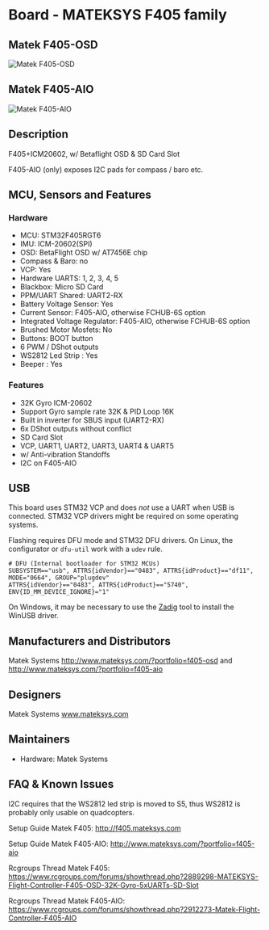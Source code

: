
# Board - MATEKSYS F405 family

## Matek F405-OSD

![Matek F405-OSD](http://www.mateksys.com/downloads/FC/MATEKF405-OSD.JPG)

## Matek F405-AIO

![Matek F405-AIO](http://www.mateksys.com/wp-content/uploads/2017/06/F405-AIO_2.jpg)

## Description
F405+ICM20602, w/ Betaflight OSD & SD Card Slot

F405-AIO (only) exposes I2C pads for compass / baro etc.

## MCU, Sensors and Features

### Hardware
* MCU: STM32F405RGT6
* IMU: ICM-20602(SPI)
* OSD: BetaFlight OSD w/ AT7456E chip
* Compass & Baro: no
* VCP: Yes
* Hardware UARTS: 1, 2, 3, 4, 5
* Blackbox: Micro SD Card
* PPM/UART Shared:  UART2-RX
* Battery Voltage Sensor: Yes
* Current Sensor: F405-AIO, otherwise FCHUB-6S option
* Integrated Voltage Regulator: F405-AIO, otherwise FCHUB-6S option
* Brushed Motor Mosfets: No
* Buttons: BOOT button
* 6 PWM / DShot outputs
* WS2812 Led Strip : Yes
* Beeper : Yes

### Features
* 32K Gyro ICM-20602
* Support Gyro sample rate 32K & PID Loop 16K
* Built in inverter for SBUS input (UART2-RX)
* 6x DShot outputs without conflict
* SD Card Slot
* VCP, UART1, UART2, UART3, UART4 & UART5
* w/ Anti-vibration Standoffs
* I2C on F405-AIO

## USB

This board uses STM32 VCP and does _not_ use a UART when USB is connected. STM32 VCP drivers might be required on some operating systems.

Flashing requires DFU mode and STM32 DFU drivers. On Linux, the configurator or `dfu-util` work with a `udev` rule.

````
# DFU (Internal bootloader for STM32 MCUs)
SUBSYSTEM=="usb", ATTRS{idVendor}=="0483", ATTRS{idProduct}=="df11", MODE="0664", GROUP="plugdev"
ATTRS{idVendor}=="0483", ATTRS{idProduct}=="5740", ENV{ID_MM_DEVICE_IGNORE}="1"
````

On Windows, it may be necessary to use the [Zadig](http://zadig.akeo.ie) tool to install the WinUSB driver.

## Manufacturers and Distributors
Matek Systems http://www.mateksys.com/?portfolio=f405-osd and http://www.mateksys.com/?portfolio=f405-aio

## Designers
Matek Systems www.mateksys.com

## Maintainers
* Hardware: Matek Systems

## FAQ & Known Issues

I2C requires that the WS2812 led strip is moved to S5, thus WS2812 is probably only usable on quadcopters.

Setup Guide Matek F405: http://f405.mateksys.com

Setup Guide Matek F405-AIO: http://www.mateksys.com/?portfolio=f405-aio

Rcgroups Thread Matek F405: https://www.rcgroups.com/forums/showthread.php?2889298-MATEKSYS-Flight-Controller-F405-OSD-32K-Gyro-5xUARTs-SD-Slot

Rcgroups Thread Matek F405-AIO: https://www.rcgroups.com/forums/showthread.php?2912273-Matek-Flight-Controller-F405-AIO
